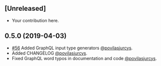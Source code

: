 ## [Unreleased]

* Your contribution here.

## 0.5.0 (2019-04-03)

* [#56](https://github.com/ashkan18/graphlient/pull/56) Added GraphQL input type generators [@povilasjurcys](https://github.com/povilasjurcys).
* Added CHANGELOG [@povilasjurcys](https://github.com/povilasjurcys).
* Fixed GraphQL word typos in documentation and code [@povilasjurcys](https://github.com/povilasjurcys).
